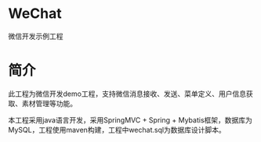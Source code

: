 # WeChat
微信开发示例工程

# 简介
此工程为微信开发demo工程，支持微信消息接收、发送、菜单定义、用户信息获取、素材管理等功能。

本工程采用java语言开发，采用SpringMVC + Spring + Mybatis框架，数据库为MySQL，工程使用maven构建，工程中wechat.sql为数据库设计脚本。
